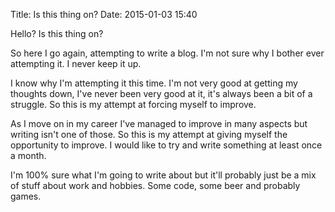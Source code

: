 Title: Is this thing on?
Date: 2015-01-03 15:40

Hello? Is this thing on?

So here I go again, attempting to write a blog.  I'm not sure why I bother ever attempting it.  I never keep it up.

I know why I'm attempting it this time.  I'm not very good at getting my thoughts down, I've never been very good at it, it's always been a bit of a struggle.  So this is my attempt at forcing myself to improve.

As I move on in my career I've managed to improve in many aspects but writing isn't one of those.  So this is my attempt at giving myself the opportunity to improve.  I would like to try and write something at least once a month.

I'm 100% sure what I'm going to write about but it'll probably just be a mix of stuff about work and hobbies.  Some code, some beer and probably games.
